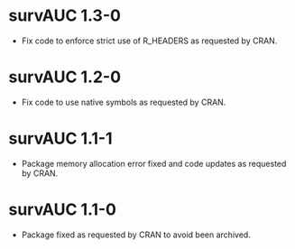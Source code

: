 # survAUC 1.3-0

* Fix code to enforce strict use of R_HEADERS as requested by CRAN.

# survAUC 1.2-0

* Fix code to use native symbols as requested by CRAN.

# survAUC 1.1-1

* Package memory allocation error fixed and code updates as requested by CRAN.

# survAUC 1.1-0

* Package fixed as requested by CRAN to avoid been archived.
